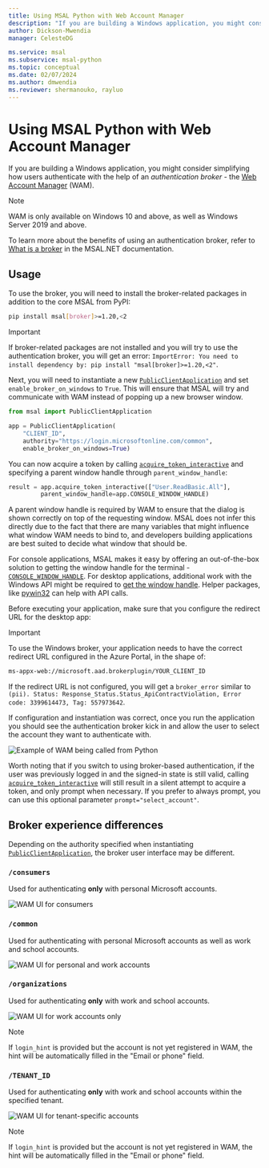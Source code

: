 ```yaml
---
title: Using MSAL Python with Web Account Manager
description: "If you are building a Windows application, you might consider simplifying how users authenticate with the help of an authentication broker - the Web Account Manager."
author: Dickson-Mwendia
manager: CelesteDG

ms.service: msal
ms.subservice: msal-python
ms.topic: conceptual
ms.date: 02/07/2024
ms.author: dmwendia
ms.reviewer: shermanouko, rayluo
---
```


# Using MSAL Python with Web Account Manager

If you are building a Windows application, you might consider simplifying how users authenticate with the help of an _authentication broker_ - the [Web Account Manager](/windows/uwp/security/web-account-manager) (WAM).

>[!NOTE]
>WAM is only available on Windows 10 and above, as well as Windows Server 2019 and above.

To learn more about the benefits of using an authentication broker, refer to [What is a broker](/entra/msal/dotnet/acquiring-tokens/desktop-mobile/wam#what-is-a-broker) in the MSAL.NET documentation.

## Usage

To use the broker, you will need to install the broker-related packages in addition to the core MSAL from PyPI:

```bash
pip install msal[broker]>=1.20,<2
```

>[!IMPORTANT]
>If broker-related packages are not installed and you will try to use the authentication broker, you will get an error: `ImportError: You need to install dependency by: pip install "msal[broker]>=1.20,<2"`.

Next, you will need to instantiate a new [`PublicClientApplication`](xref:msal.application.PublicClientApplication) and set `enable_broker_on_windows` to `True`. This will ensure that MSAL will try and communicate with WAM instead of popping up a new browser window.

```python
from msal import PublicClientApplication

app = PublicClientApplication(
    "CLIENT_ID",
    authority="https://login.microsoftonline.com/common",
    enable_broker_on_windows=True)
```

You can now acquire a token by calling [`acquire_token_interactive`](xref:msal.application.PublicClientApplication.acquire_token_interactive) and specifying a parent window handle through `parent_window_handle`:

```python
result = app.acquire_token_interactive(["User.ReadBasic.All"],
         parent_window_handle=app.CONSOLE_WINDOW_HANDLE)
```

A parent window handle is required by WAM to ensure that the dialog is shown correctly on top of the requesting window. MSAL does not infer this directly due to the fact that there are many variables that might influence what window WAM needs to bind to, and developers building applications are best suited to decide what window that should be.

For console applications, MSAL makes it easy by offering an out-of-the-box solution to getting the window handle for the terminal - [`CONSOLE_WINDOW_HANDLE`](xref:msal.application.PublicClientApplication.CONSOLE_WINDOW_HANDLE). For desktop applications, additional work with the Windows API might be required to [get the window handle](/windows/apps/develop/ui-input/retrieve-hwnd). Helper packages, like [pywin32](https://pypi.org/project/pywin32/) can help with API calls.

Before executing your application, make sure that you configure the redirect URL for the desktop app:

>[!IMPORTANT]
>To use the Windows broker, your application needs to have the correct redirect URL configured in the Azure Portal, in the shape of:
>
>```bash
>ms-appx-web://microsoft.aad.brokerplugin/YOUR_CLIENT_ID
>```
>
>If the redirect URL is not configured, you will get a `broker_error` similar to `(pii). Status: Response_Status.Status_ApiContractViolation, Error code: 3399614473, Tag: 557973642`.

If configuration and instantiation was correct, once you run the application you should see the authentication broker kick in and allow the user to select the account they want to authenticate with.

![Example of WAM being called from Python](../media/wam-python.gif)

Worth noting that if you switch to using broker-based authentication, if the user was previously logged in and the signed-in state is still valid, calling [`acquire_token_interactive`](xref:msal.application.PublicClientApplication.acquire_token_interactive) will still result in a silent attempt to acquire a token, and only prompt when necessary. If you prefer to always prompt, you can use this optional parameter `prompt="select_account"`.

## Broker experience differences

Depending on the authority specified when instantiating [`PublicClientApplication`](xref:msal.application.PublicClientApplication), the broker user interface may be different.

### `/consumers`

Used for authenticating **only** with personal Microsoft accounts.

![WAM UI for consumers](../media/wam-consumers.png)

### `/common`

Used for authenticating with personal Microsoft accounts as well as work and school accounts.

![WAM UI for personal and work accounts](../media/wam-common.png)

### `/organizations`

Used for authenticating **only** with work and school accounts.

![WAM UI for work accounts only](../media/wam-organizations.png)

>[!NOTE]
>If `login_hint` is provided but the account is not yet registered in WAM, the hint will be automatically filled in the "Email or phone" field.

### `/TENANT_ID`

Used for authenticating **only** with work and school accounts within the specified tenant.

![WAM UI for tenant-specific accounts](../media/wam-tenant-specific.png)

>[!NOTE]
>If `login_hint` is provided but the account is not yet registered in WAM, the hint will be automatically filled in the "Email or phone" field.
